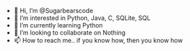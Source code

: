 - 👋 Hi, I’m @Sugarbearscode
- 👀 I’m interested in Python, Java, C, SQLite, SQL
- 🌱 I’m currently learning Python
- 💞️ I’m looking to collaborate on Nothing
- 📫 How to reach me.. if you know how, then you know how 

<!---
Sugarbearscode/Sugarbearscode is a ✨ special ✨ repository because its `README.md` (this file) appears on your GitHub profile.
You can click the Preview link to take a look at your changes.
--->
